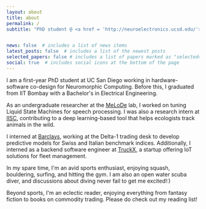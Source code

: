 ```yaml
---
layout: about
title: about
permalink: /
subtitle: "PhD student @ <a href = 'http://neuroelectronics.ucsd.edu/'>UC San Diego</a> || Previously: <a href = 'https://www.iitb.ac.in/'>IIT Bombay</a> / <a href = 'https://iisc.ac.in/'>IISC </a> / <a href = 'https://home.barclays/'>Barclays</a>"


news: false  # includes a list of news items
latest_posts: false  # includes a list of the newest posts
selected_papers: false # includes a list of papers marked as "selected={true}"
social: true  # includes social icons at the bottom of the page
---
```


I am a first-year PhD student at UC San Diego working in hardware-software co-design for Neuromorphic Computing. Before this, I graduated from IIT Bombay with a Bachelor's in Electrical Engineering.

As an undergraduate researcher at the <a href = 'https://nanomemorylogic.wordpress.com/'>MeLoDe</a> lab, I worked on tuning Liquid State Machines for speech processing. I was also a research intern at <a href = 'https://teelabiisc.wordpress.com/'>IISC</a>, contributing to a deep learning-based tool that helps ecologists track animals in the wild.

I interned at <a href = 'https://home.barclays/'>Barclays</a>, working at the Delta-1 trading desk to develop predictive models for Swiss and Italian benchmark indices. Additionally, I interned as a backend software engineer at <a href = 'https://truckx.com/'>TruckX</a>, a startup offering IoT solutions for fleet management.

In my spare time, I'm an avid sports enthusiast, enjoying squash, bouldering, surfing, and hitting the gym. I am also an open water scuba diver, and discussions about diving never fail to get me excited!:)

Beyond sports, I'm an eclectic reader, enjoying everything from fantasy fiction to books on commodity trading. Please do check out my reading list!


